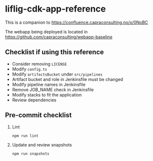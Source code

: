# liflig-cdk-app-reference

This is a companion to https://confluence.capraconsulting.no/x/0NoBC

The webapp being deployed is located in https://github.com/capraconsulting/webapp-baseline

## Checklist if using this reference

- Consider removing `LICENSE`
- Modify `config.ts`
- Modify `artifactsBucket` under `src/pipelines`
- Artifact bucket and role in Jenkinsfile must be changed
- Modify pipeline names in Jenkinsfile
- Remove JOB_NAME check in Jenkinsfile
- Modify stacks to fit the application
- Review dependencies

## Pre-commit checklist

1. Lint

   ```bash
   npm run lint
   ```

1. Update and review snapshots

   ```bash
   npm run snapshots
   ```
